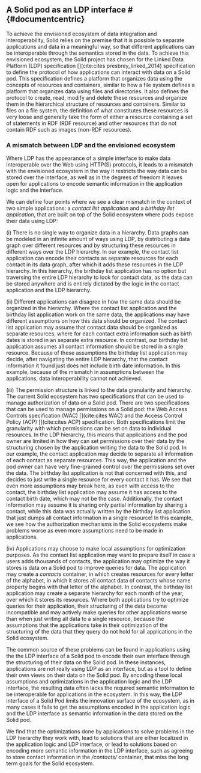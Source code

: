 ## A Solid pod as an LDP interface # {#documentcentric}
<!-- Solid requires splitting of apps and data through semantics -->
To achieve the envisioned ecosystem of data integration and interoperability, 
Solid relies on the premise that it is possible to separate applications and data in a meaningful way, 
so that different applications can be interoperable through the semantics stored in the data. 
To achieve this envisioned ecosystem, the Solid project has chosen for the Linked Data Platform (LDP) specification [](cite:cites presbrey_linked_2014) specification to define the protocol of how applications can interact with data on a Solid pod. 
This specification defines a platform that organizes data using the concepts of resources and containers, similar to how a file system defines a platform that organizes data using files and directories.
It also defines the protocol to create, read, modify and delete these resources and organize them in the hierarchical structure of resources and containers.
Similar to files on a file system, the definition of what constitutes these resources is very loose and generally take the form of either a resource containing a set of statements in RDF (RDF resource) and other resources that do not contain RDF such as images (non-RDF resources).

### A mismatch between LDP and the envisioned ecosystem
<!-- LDP leads to mismatch between the restrictions imposed on how data can be stored, and the real world  -->
Where LDP has the appearance of a simple interface to make data interoperable over the Web using HTTP(S) protocols, 
it leads to a mismatch with the envisioned ecosystem in the way it restricts the way data can be stored over the interface, 
as well as in the degrees of freedom it leaves open for applications to encode semantic information in the application logic and the interface.

<!-- mismatch -->
We can define four points where we see a clear mismatch in the context of two simple applications: a *contact list application* and a *birthday list application*, that are built on top of the Solid ecosystem where pods expose their data using LDP:

<!-- organization -->
(i) There is no single way to organize data in a hierarchy. 
Data graphs can be modeled in an infinite amount of ways using LDP, by distributing a data graph over different resources and by structuring these resources in different ways over the LDP hierarchy. 
In our example, the contact list application can encode their contacts as separate resources for each contact in its data graph, after which it adds these resources in the LDP hierarchy. 
In this hierarchy, the birthday list application has no option but traversing the entire LDP hierarchy to look for contact data, 
as the data can be stored anywhere and is entirely dictated by the logic in the contact application and the LDP hierarchy.

<!-- mismatch in hierarchy -->
(ii) Different applications can disagree in how the same data should be organized in the hierarchy.
Where the contact list application and the birthday list application work on the same data, 
the applications may have different assumptions on how this data should be organized.
The contact list application may assume that contact data should be organized as separate resources, 
where for each contact extra information such as birth dates is stored in an separate extra resource.
In contrast, our birthday list application assumes all contact information should be stored in a single resource.
Because of these assumptions the birthday list application may decide, after navigating the entire LDP hierarchy,
that the contact information it found just does not include birth date information.
In this example, because of the mismatch in assumptions between the applications, data interoperability cannot not achieved.


<!-- hierarchy for permission -->
(iii) The permission structure is linked to the data granularity and hierarchy.
The current Solid ecosystem has two specifications that can be used to manage authorization of data on a Solid pod.
There are two specifications that can be used to manage permissions on a Solid pod: the Web Access Controls specification (WAC) [](cite:cites WAC) and the Access Control Policy (ACP) [](cite:cites ACP) specification.
Both specifications limit the granularity with which permissions can be set on data to individual resources.
In the LDP hierarchy, this means that applications and the pod owner are limited in how they can set permissions over their data
by the structuring chosen by the application writing the data to the Solid pod.
In our example, the contact application may decide to separate all information of each contact as separate resources.
This way, the application and the pod owner can have very fine-grained control over the permissions set over the data.
The birthday list application is not that concerned with this, and decides to just write a single resource for every contact it has.
We see that even more assumptions may break here, as even with access to the contact, the birthday list application may assume it has access to the contact birth date, which may not be the case.
Additionally, the contact information may assume it is sharing only partial information by sharing a contact, while this data was actually written by the birthday list application that just dumps all contact information in a single resource!
In this example, we see how the authorization mechanisms in the Solid ecosystems make problems worse as even more assumptions need to be made in applications.

<!-- hierarchy for optimization -->
(iv) Applications may choose to make local assumptions for optimization purposes.
As the contact list application may want to prepare itself in case a users adds thousands of contacts, 
the application may optimize the way it stores is data on a Solid pod to improve queries for data.
The application may create a *contacts* container, in which creates resources for every letter of the alphabet, 
in which it stores all contact data of contacts whose name property begins with that letter of the alphabet.
In contrast, the birthday list application may create a separate hierarchy for each month of the year, 
over which it stores its resources.
Where both applications try to optimize queries for their application,
their structuring of the data become incompatible and may actively make queries for other applications worse than when just writing all data to a single resource,
because the assumptions that the applications take in their optimization of the structuring of the data that they query do not hold for all applications in the Solid ecosystem.


<!-- We see this as a consequence of LDP certain restrictions, but also leaving a lot of degrees of freedom, leaving developers free to use a Solid pod as a remote file system -->
The common source of these problems can be found in applications using the the LDP interface of a Solid pod to encode their own interface through the structuring of their data on the Solid pod.
In these instances, applications are not really using LDP as an interface, but as a tool to define their own views on their data on the Solid pod.
By encoding these local assumptions and optimizations in the application logic and the LDP interface, 
the resulting data often lacks the required semantic information to be interoperable for applications in the ecosystem.
In this way, the LDP interface of a Solid Pod limits the innovation surface of the ecosystem, as in many cases it fails to get the assumptions encoded in the application logic and the LDP interface as semantic information in the data stored on the Solid pod.

We find that the optimizations done by applications to solve problems in the LDP hierarchy they work with, 
lead to solutions that are either localized in the application logic and LDP interface, 
or lead to solutions based on encoding more semantic information in the LDP interface, 
such as agreeing to store contact information in the */contacts/*  container, 
that miss the long term goals for the Solid ecosystem.


<!-- 
----------------------------
OLD STUFF
----------------------------
 -->


<!-- applications are required to make localized assumptions and optimizations to read and write data on a Solid pod over LDP -->
<!-- The LDP interface restricts the way applications can store data by requiring the bundling of data into resources and the organization of these resources in a hierarchical structure. The responsibility of this organization of data lies entirely with the applications.
This situation leads us to the following problems we witness in the current Solid ecosystem:
(i) as the authorization mechanisms for Solid limit the expressiveness of permissions to the granularity of resources and containers, applications indirectly dictate the structure over which the user can control access to this data.
(ii) the imposed hierarchical structure may not conform to real-world requirements for the structuring of data. This may encourage local assumptions in the application to model this data, where these assumptions should be captured in the semantics of the data itself. 
(iii) as the LDP interface leaves a lot of freedom in how data can be written to the pod, and because of the similarities between the LDP interface and a file system, developers are allowed to encode local assumptions and optimizations of the storing of data in the organizational structure of data as can be done on file systems. Where these assumptions do not hold for the rest of the ecosystem, this leads to problems with interoperability or loss of optimizations by this information not being stored in the semantics of the data.

 -->


<!-- 
### A lack of definition
As the Solid project evolved over time, we start to notice that the lack of an authoritative definition for Solid (that we know of) has had the consequence that the understanding of what Solid has started to shift.
From being initially described as "*a decentralized platform for social Web applications*" [](cite:cites sambra_solid_nodate), over time initiatives within the Solid ecosystem started providing their own definitions as to what Solid is based on their vision of the ecosystem.
On the Solid project (https://solidproject.org/) website, we find that "*Solid is a specification that lets people store their data securely in decentralized data stores called Pods.*".
The Inrupt website (https://inrupt.com/solid/) states that "*Solid is a technology for organizing data, applications, and identities on the web.*".
As these definitions start to diverge in terms of terminology and viewpoint, we fear that the definition of the Solid ecosystem may become more tied to the specifications used to implement its goals and miss the original promise of an interoperable ecosystem for applications and data.


How do I do a full citation style for the part of: the initial description in (sambra et al.)[] . And additionally how do we give the references through footnotes? I heard this cant be done - do i do it inline?
{:.comment data-author="RD"} -->





<!-- 
Additionally, we notice that the inconsistency in used terminology to the identity of Solid as a platform, technology, specification or protocol. Next to this, from our experience with the tooling and initiatives,
In contrast, the current specifications (WAC, ACP), research [TODO:: find something good here??]() and tooling is all focused on viewing Solid as a Linked Data Platform interface.
[TODO:: we need more content here to prove this point]().

Because of this notion of a Solid POD being equated to the Linked Data Platform interface is exposes, in contrast to viewing this interface as a means to an end to achieve the original goal of splitting applications and data while providing semantics in the data itself, we argue that this current perspective enforces the problems that currently exist with using the Linked Data Platform specification as a base for the Solid ecosystem and limits the potential for innovation and solutions that the Solid ecosystem can bring to the Web.

 -->

<!-- Missing the point: We argue that LDP with WAC / ACP has the goal of creating a developer-friendly approach of presenting developers with a file-system like interface to use data over the Web, with a we'll fix it later attitude. But this leads to developers using this interface just like a file system and missing the point of adding semantics to their data to help the interoperability. -->



<!-- 
It puts constraints on the data - resource granularity, hierarchical structuring, but also leaves degrees of freedom used to create additional semantics not captured in the data.
This freedom is used to create API's in the data through local assumptions creating semantics that may not be captured 
However, if we look at the implementation these definitions differ We notice a lack of proper definition for Solid, nor a guideline for used terminology (protocol, platform, ecosystem, ...).in the data itself.
Little support for interoperability in its base form.

#### Resources are organized in a hierarchical structure using containers.
This hierarchical structure 


#### Resources do not impose any structure on data



In this bundling of data in resources and organizing these resources in a hierarchical structure, we see a mismatch with how 

In this bundling of data in resources

In this hierarchical structuring of data, we see a mismatch with the structuring of real-world data.
As applications 
As data must be collected in resources and placed in a hiera
 -->


<!-- 


-----------------

### Solid as a Linked Data Platform interface

LDP as a meta-API where applications are able to model their data needs.
It puts constraints on the data - resource granularity, hierarchical structuring, but also leaves degrees of freedom used to create additional semantics not captured in the data.
This freedom is used to create API's in the data through local assumptions creating semantics that may not be captured 
However, if we look at the implementation these definitions differ We notice a lack of proper definition for Solid, nor a guideline for used terminology (protocol, platform, ecosystem, ...).in the data itself.
Little support for interoperability in its base form.

#### A mismatch between data organization and the real world
is often caused by the Linked Data Platform interface being restrictive in the way data can be organized over the interface.
The Linked Data Platform specification organizes data in a hierarchical structure, where real-world data does not always follow a hierarchical structure.



#### Semantics in data organization
in applications and 


#### Localized assumptions and optimizations
made by applications in the structure of data stored on a data pod leads to ...

#### Applications indirectly dictate the permission structure
in their structuring of data on the data pod.
As applications structure data stored on the data pod, 
the resulting data organization on the pod dictates how permissions can be set over this data.
As the data is structured in resources using the hierarchical structuring of the Linked Data Platform interface,
permission granularity over this data is limited to the size of the chosen resources, and not on individual data triples in these resources (in case of RDF resources).
Additionally, interactions with this data is limited to the structuring of these resources, as [TODO:: what more should we put here??]().
 -->




<!-- 


--------------------------------------------

#### Data granularity
A consequence of using this specification is that data must be organized in resources, as this is the only form of data that can be managed using Linked Data Platform. This requires applications to make local assumptions as to what constitutes a resource and how application data should be distributed over resources in a data pod. As resources are the only interface, other data structures such as databases are impossible, and must be emulated on the client side over the resources exposed by the LDP interface.

#### Organizational semantics
As resources are stored in a hierarchical way due to the nature of the Linked Data Platform specification, the organization of data in a hierarchical order may carry implicit semantics in the organization of resources on a data pod. We see this return in the original paper[](cite:cites sambra_solid_nodate), where the example is given of an application storing events using a URI path structure based on dates (i.e., /2016/05/01/event1). The problem with these localized assumptions is they do not hold for the ecosystem, and form an application specific API built on Linked Data Platform [TODO:: what more?]().

#### Hierarchical bias
The hierarchical organization of data on a pod also leads to data separation between applications. We see this with e.g. Digita [TODO::source]() providing a separate container for each app, in the same way that the `Program Files` folder provides a location for applications to store data. While this mitigates issues of overwriting data, and adds implicit context to data based on its location (at least for the application managing a certain data space), this comes at the cost of data discovery and integration [TODO:: what more?]().

#### LDP as a meta-API
We argue that the Linked Data Platform interface is not an API, but a meta-API that can organize data in an infinite amount of ways. In the current environment, applications are forced to make local assumptions, and create application-specific API's on the Solid data pods through localized assumptions that do not hold for the ecosystem. This comes at the cost of data discovery and interoperability with different applications that do not share the same assumptions.

### API-integration versus data-integration

As the goal for interoperability of online data spaces is to move from the paradigm of API integration to mode data integration centered approaches of data publishing, we see that Linked Data Platform in it's current state creates API integration issues for applications through localized assumptions in data organization and format / shape [TODO:: maybe also make the point of format / shape integration a bit more]().



The original paper proposes a solution for data discovery through providing a SPARQL interface that runs on top of the data organized in the Linked Data Platform, where every resource serves as its own SPARQL endpoint (https://github.com/nodeSolidServer/node-solid-server/issues/962) which has since been removed from the spec -> this was no solution after all so maybe this should be casually mentioned as a sidenote?
 -->


<!-- 

As a consequence of these decisions, using the Linked Data Platform interface, reading this contact data requires the knowledge of where the data is stored, and the formatting in which the data is stored to work with the data.

As a consequence of using LDP for the organization of resources on a data pod, the main discovery mechanism over this interface is link traversal through the LDP interface.
This is however a limited approach, as in case an agent tries to retrieve information stored in a public resource at at `&lt;pod_uri&gt;/private/public`, where the parent container `&lt;pod_uri&gt;/private/` is set to be private, the resource cannot be discovered unless the exact URI can be discovered through another means.

In their "extensions to LDP" part of the paper, they propose the "PUT" extension to LDP, with the example of a calendar application
that uses a URI path structure based on dates (i.e., /2016/05/01/event1). A PUT request is to create a new resource called event1,
as well as the missing month (i.e., 05) and day (i.e., 01) containers under /2016.
Here we see again the reliance on the LDP bias (using the slash semantics as semantic information over the stored data instead of explicitly tagging the data with the information), that leads to assumptions being required to discover the data.

The complex data retrieval proposed through SPARQL mentions that optionally a SPARQL endpoint can be provided on a data pod, enabling more complex data queries from a pod, where rdf-resources and metadata for non-rdf resources can be exposed over the interface.
This is to address shortcomings in the LDP interface of not being able to express complex data retrieval operations such as filtering and aggregation. Also proposed here is that pod servers may be responsible for evaluating queries spanning multiple pods by forwarding requests for additional data to other pod servers.

In their related work, it states:
Solid has a strong focus on decoupling data from
applications and in addition ensuring that applications have a simple, generic
and well defined way to access the data stored in the users’ pods.




In Section 5, the paper presents the POD Management system. It defines that pods use LDP to organize data in containers that group resources with every resource and container having their own URI. A pod server should support 
- LDP
- patching (N3-patch, former SPARQL update)
- access control lists (ACL), potentially to be updated to access control policy(ACP).
- live updates
- optionally SPARQL

They advise storage mechanisms for RDF data to use triple stores to facilitate querying.

From all this information, we infer that their approach is focused on data discovery and querying happening mainly over a SPARQL interface that has a full index of all data that is available to the agent querying over the pod and can fulfill these requirements on the server side.



### LDP as an API
Additionally, we also argue that LDP is not an API: it’s a meta-API. 
There are still an infinite amount of ways to expose knowledge over LDP. 
We notice existing work and apps get this wrong[TODO::cite]().


Because of this, we see that the promise of Solid moving the equation from API-integration to data-integration does not hold.
As LDP cannot be viewed as a simple API, the problem of integrating different API's to access data from different sources 
has been translated into requiring knowledge of different writing / storage methods to access data stored on different pods by different applications,
leading to a different kind of API integration, without providing the data-integration that was promised. -->

<!-- 


------------------------------------------------------------------




A disconnect exists between the practical notion of a Pod and the protocol that provides access to its data, creating confusion as to what exactly a Pod is and how it relates to the technical specifications.

- LDP creates biases in the stored data?
- data integration issues w LDP?


- spec updates evolved the understanding of Solid pods
- the technical specifications put limits on the way data can be interacted with
- to attain the goal of replacing the API integration with data integration, have to work around the limitations of LDP or build alternative interfaces on top.




The current state of LDP makes us think of pods as collections of Linked Data Documents

We see a fundamental mismatch with usage.
We see different apps making local assumptions and optimizations that do not hold for the ecosystem and essentially because of ACL reasons

LDP creates a BIAS in the stored data? e.g. data has to be grouped at a certain location in a resource?
Also the notion that LDP is not an API. It’s a meta-API; there are still infinity ways to expose knowledge through LDP. So existing work and apps get this wrong.

-> The promise of data integration instead of API integration is not satisfied? - This was a point we came up with, however this can be (kinda) solved in the tooling used so ?
-> ...

The Mansouroriginal Solid paper already alluded to shortcomings of the LDP interface (globbing, a separate SPARQL interface for RDF data / metadata)
-> And we will make the argument / take the position that it is more fundamental, that LDP is the problem/limitation rather than the solution. We reframe by seeing one LDP API (there are multiple!) as a possible view on the Pod, which fundamentally is a KG. 

-->
